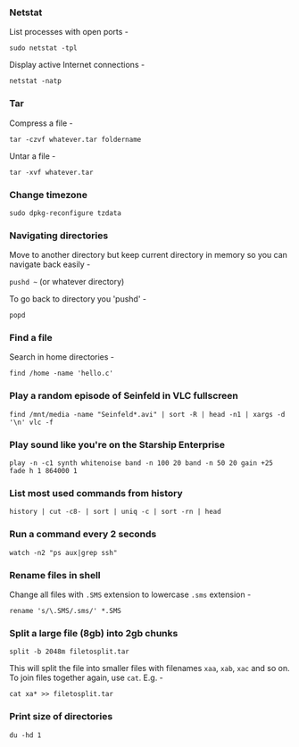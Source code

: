 ### Netstat

List processes with open ports -

`sudo netstat -tpl`

Display active Internet connections -

`netstat -natp`

### Tar

Compress a file -

`tar -czvf whatever.tar foldername`

Untar a file -

`tar -xvf whatever.tar`

### Change timezone

`sudo dpkg-reconfigure tzdata`

### Navigating directories

Move to another directory but keep current directory in memory so you can navigate back easily -

`pushd ~` (or whatever directory)

To go back to directory you 'pushd' -

`popd`

### Find a file

Search in home directories -

`find /home -name 'hello.c'`

### Play a random episode of Seinfeld in VLC fullscreen

`find /mnt/media -name "Seinfeld*.avi" | sort -R | head -n1 | xargs -d '\n' vlc -f`

### Play sound like you're on the Starship Enterprise

`play -n -c1 synth whitenoise band -n 100 20 band -n 50 20 gain +25 fade h 1 864000 1`

### List most used commands from history

`history | cut -c8- | sort | uniq -c | sort -rn | head`

### Run a command every 2 seconds

`watch -n2 "ps aux|grep ssh"`

### Rename files in shell

Change all files with `.SMS` extension to lowercase `.sms` extension -

`rename 's/\.SMS/.sms/' *.SMS`

### Split a large file (8gb) into 2gb chunks

`split -b 2048m filetosplit.tar`

This will split the file into smaller files with filenames `xaa`, `xab`, `xac` and so on. To join files together again, use `cat`. E.g. -

`cat xa* >> filetosplit.tar`

### Print size of directories

`du -hd 1`
